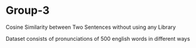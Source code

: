 # Group-3
Cosine Similarity between Two Sentences without using any Library

Dataset consists of pronunciations of 500 english words in different ways
